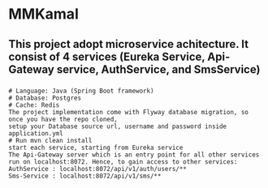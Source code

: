 # MMKamal
## This project adopt microservice achitecture. It consist of 4 services (Eureka Service, Api-Gateway service, AuthService, and SmsService)

###
``` 
# Language: Java (Spring Boot framework)
# Database: Postgres 
# Cache: Redis
The project implementation come with Flyway database migration, so once you have the repo cloned, 
setup your Database source url, username and password inside application.yml
# Run mvn clean install
start each service, starting from Eureka service
The Api-Gateway server which is an entry point for all other services run on localhost:8072. Hence, to gain access to other services:
AuthService : localhost:8072/api/v1/auth/users/**
Sms-Service : localhost:8072/api/v1/sms/**

```
